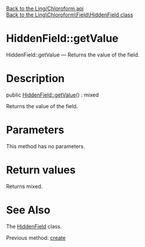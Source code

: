[Back to the Ling/Chloroform api](https://github.com/lingtalfi/Chloroform/blob/master/doc/api/Ling/Chloroform.md)<br>
[Back to the Ling\Chloroform\Field\HiddenField class](https://github.com/lingtalfi/Chloroform/blob/master/doc/api/Ling/Chloroform/Field/HiddenField.md)


HiddenField::getValue
================



HiddenField::getValue — Returns the value of the field.




Description
================


public [HiddenField::getValue](https://github.com/lingtalfi/Chloroform/blob/master/doc/api/Ling/Chloroform/Field/HiddenField/getValue.md)() : mixed




Returns the value of the field.




Parameters
================

This method has no parameters.


Return values
================

Returns mixed.








See Also
================

The [HiddenField](https://github.com/lingtalfi/Chloroform/blob/master/doc/api/Ling/Chloroform/Field/HiddenField.md) class.

Previous method: [create](https://github.com/lingtalfi/Chloroform/blob/master/doc/api/Ling/Chloroform/Field/HiddenField/create.md)<br>

